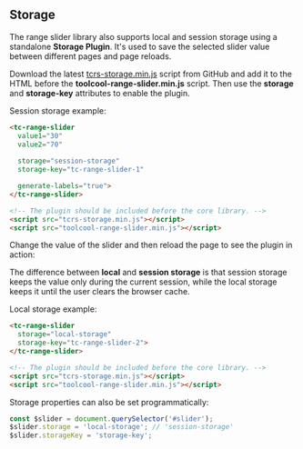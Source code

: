 ## Storage

The range slider library also supports local and session storage using a standalone **Storage Plugin**. It's used to save the selected slider value between different pages and page reloads.

Download the latest [tcrs-storage.min.js](https://github.com/toolcool-org/toolcool-range-slider/blob/main/dist/plugins/tcrs-storage.min.js) script from GitHub and add it to the HTML before the **toolcool-range-slider.min.js** script. Then use the **storage** and **storage-key** attributes to enable the plugin.

Session storage example:

```html
<tc-range-slider
  value1="30"
  value2="70"
  
  storage="session-storage" 
  storage-key="tc-range-slider-1"

  generate-labels="true">
</tc-range-slider>

<!-- The plugin should be included before the core library. -->
<script src="tcrs-storage.min.js"></script>
<script src="toolcool-range-slider.min.js"></script>
```

Change the value of the slider and then reload the page to see the plugin in action:

<div class="my-12 flex flex-col items-center">
    <tc-range-slider
      id="slider-18"
      value1="30"
      value2="70"
      storage="session-storage" 
      storage-key="tc-range-slider-1"
      generate-labels="true"></tc-range-slider>
</div> 

The difference between **local** and **session storage** is that session storage keeps the value only during the current session, while the local storage keeps it until the user clears the browser cache.

Local storage example:

```html
<tc-range-slider
  storage="local-storage"
  storage-key="tc-range-slider-2">
</tc-range-slider>

<!-- The plugin should be included before the core library. -->
<script src="tcrs-storage.min.js"></script>
<script src="toolcool-range-slider.min.js"></script>

```

Storage properties can also be set programmatically:

```js
const $slider = document.querySelector('#slider');
$slider.storage = 'local-storage'; // 'session-storage'
$slider.storageKey = 'storage-key';
```
